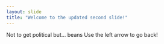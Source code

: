 ```yaml
---
layout: slide
title: "Welcome to the updated second slide!"
---
```

Not to get political but...  beans
Use the left arrow to go back!
